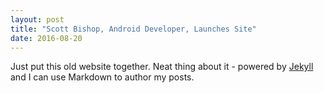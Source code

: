 ```yaml
---
layout: post
title: "Scott Bishop, Android Developer, Launches Site"
date: 2016-08-20
---
```


Just put this old website together. Neat thing about it - powered by [Jekyll](http://jekyllrb.com) and I can use Markdown to author my posts.